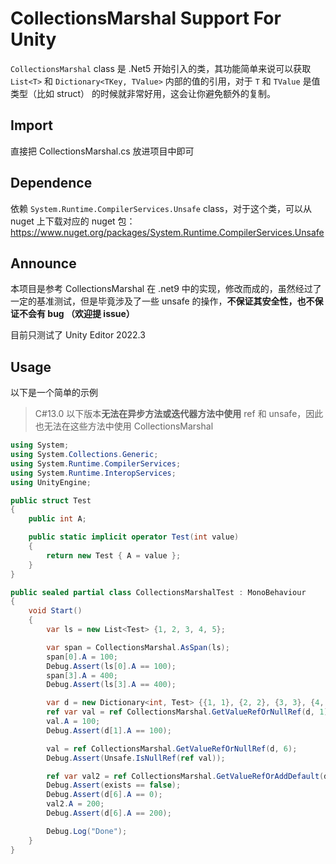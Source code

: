 # CollectionsMarshal Support For Unity

`CollectionsMarshal` class 是 .Net5 开始引入的类，其功能简单来说可以获取 `List<T>` 和 `Dictionary<TKey, TValue>` 内部的值的引用，对于 `T` 和 `TValue` 是值类型（比如 struct） 的时候就非常好用，这会让你避免额外的复制。

## Import

直接把 CollectionsMarshal.cs 放进项目中即可



## Dependence

依赖 `System.Runtime.CompilerServices.Unsafe` class，对于这个类，可以从 nuget 上下载对应的 nuget 包： https://www.nuget.org/packages/System.Runtime.CompilerServices.Unsafe



## Announce

本项目是参考 CollectionsMarshal 在 .net9 中的实现，修改而成的，虽然经过了一定的基准测试，但是毕竟涉及了一些 unsafe 的操作，**不保证其安全性，也不保证不会有 bug （欢迎提 issue）**

目前只测试了 Unity Editor 2022.3



## Usage

以下是一个简单的示例

>   C#13.0 以下版本**无法在异步方法或迭代器方法中使用** ref 和 unsafe，因此也无法在这些方法中使用 CollectionsMarshal

```cs
using System;
using System.Collections.Generic;
using System.Runtime.CompilerServices;
using System.Runtime.InteropServices;
using UnityEngine;

public struct Test
{
    public int A;

    public static implicit operator Test(int value)
    {
        return new Test { A = value };
    }
}

public sealed partial class CollectionsMarshalTest : MonoBehaviour
{
    void Start()
    {
        var ls = new List<Test> {1, 2, 3, 4, 5};

        var span = CollectionsMarshal.AsSpan(ls);
        span[0].A = 100;
        Debug.Assert(ls[0].A == 100);
        span[3].A = 400;
        Debug.Assert(ls[3].A == 400);

        var d = new Dictionary<int, Test> {{1, 1}, {2, 2}, {3, 3}, {4, 4}, {5, 5}};
        ref var val = ref CollectionsMarshal.GetValueRefOrNullRef(d, 1);
        val.A = 100;
        Debug.Assert(d[1].A == 100);

        val = ref CollectionsMarshal.GetValueRefOrNullRef(d, 6);
        Debug.Assert(Unsafe.IsNullRef(ref val));

        ref var val2 = ref CollectionsMarshal.GetValueRefOrAddDefault(d, 6, out var exists);
        Debug.Assert(exists == false);
        Debug.Assert(d[6].A == 0);
        val2.A = 200;
        Debug.Assert(d[6].A == 200);

        Debug.Log("Done");
    }
}
```



